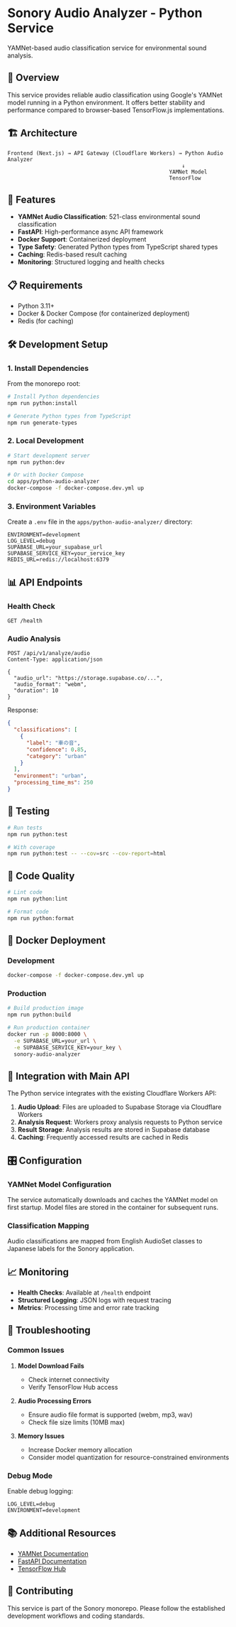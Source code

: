 # Sonory Audio Analyzer - Python Service

YAMNet-based audio classification service for environmental sound analysis.

## 🎯 Overview

This service provides reliable audio classification using Google's YAMNet model running in a Python environment. It offers better stability and performance compared to browser-based TensorFlow.js implementations.

## 🏗️ Architecture

```
Frontend (Next.js) → API Gateway (Cloudflare Workers) → Python Audio Analyzer
                                                       ↓
                                                   YAMNet Model
                                                   TensorFlow
```

## 🚀 Features

- **YAMNet Audio Classification**: 521-class environmental sound classification
- **FastAPI**: High-performance async API framework
- **Docker Support**: Containerized deployment
- **Type Safety**: Generated Python types from TypeScript shared types
- **Caching**: Redis-based result caching
- **Monitoring**: Structured logging and health checks

## 📋 Requirements

- Python 3.11+
- Docker & Docker Compose (for containerized deployment)
- Redis (for caching)

## 🛠️ Development Setup

### 1. Install Dependencies

From the monorepo root:

```bash
# Install Python dependencies
npm run python:install

# Generate Python types from TypeScript
npm run generate-types
```

### 2. Local Development

```bash
# Start development server
npm run python:dev

# Or with Docker Compose
cd apps/python-audio-analyzer
docker-compose -f docker-compose.dev.yml up
```

### 3. Environment Variables

Create a `.env` file in the `apps/python-audio-analyzer/` directory:

```env
ENVIRONMENT=development
LOG_LEVEL=debug
SUPABASE_URL=your_supabase_url
SUPABASE_SERVICE_KEY=your_service_key
REDIS_URL=redis://localhost:6379
```

## 📊 API Endpoints

### Health Check
```http
GET /health
```

### Audio Analysis
```http
POST /api/v1/analyze/audio
Content-Type: application/json

{
  "audio_url": "https://storage.supabase.co/...",
  "audio_format": "webm",
  "duration": 10
}
```

Response:
```json
{
  "classifications": [
    {
      "label": "車の音",
      "confidence": 0.85,
      "category": "urban"
    }
  ],
  "environment": "urban",
  "processing_time_ms": 250
}
```

## 🧪 Testing

```bash
# Run tests
npm run python:test

# With coverage
npm run python:test -- --cov=src --cov-report=html
```

## 📝 Code Quality

```bash
# Lint code
npm run python:lint

# Format code
npm run python:format
```

## 🐳 Docker Deployment

### Development
```bash
docker-compose -f docker-compose.dev.yml up
```

### Production
```bash
# Build production image
npm run python:build

# Run production container
docker run -p 8000:8000 \
  -e SUPABASE_URL=your_url \
  -e SUPABASE_SERVICE_KEY=your_key \
  sonory-audio-analyzer
```

## 🔄 Integration with Main API

The Python service integrates with the existing Cloudflare Workers API:

1. **Audio Upload**: Files are uploaded to Supabase Storage via Cloudflare Workers
2. **Analysis Request**: Workers proxy analysis requests to Python service
3. **Result Storage**: Analysis results are stored in Supabase database
4. **Caching**: Frequently accessed results are cached in Redis

## 🎛️ Configuration

### YAMNet Model Configuration

The service automatically downloads and caches the YAMNet model on first startup. Model files are stored in the container for subsequent runs.

### Classification Mapping

Audio classifications are mapped from English AudioSet classes to Japanese labels for the Sonory application.

## 📈 Monitoring

- **Health Checks**: Available at `/health` endpoint
- **Structured Logging**: JSON logs with request tracing
- **Metrics**: Processing time and error rate tracking

## 🔧 Troubleshooting

### Common Issues

1. **Model Download Fails**
   - Check internet connectivity
   - Verify TensorFlow Hub access

2. **Audio Processing Errors**
   - Ensure audio file format is supported (webm, mp3, wav)
   - Check file size limits (10MB max)

3. **Memory Issues**
   - Increase Docker memory allocation
   - Consider model quantization for resource-constrained environments

### Debug Mode

Enable debug logging:
```env
LOG_LEVEL=debug
ENVIRONMENT=development
```

## 📚 Additional Resources

- [YAMNet Documentation](https://tfhub.dev/google/yamnet/1)
- [FastAPI Documentation](https://fastapi.tiangolo.com/)
- [TensorFlow Hub](https://tfhub.dev/)

## 🤝 Contributing

This service is part of the Sonory monorepo. Please follow the established development workflows and coding standards. 